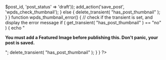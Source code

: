 <?php

add_action('save_post', 'wpds_check_thumbnail');
add_action('admin_notices', 'wpds_thumbnail_error');

function wpds_check_thumbnail( $post_id ) {
  // change to any custom post type 
  if( get_post_type($post_id) != 'post' )
      return;

  if ( ! has_post_thumbnail( $post_id ) ) {
    // set a transient to show the users an admin message
    set_transient( "has_post_thumbnail", "no" );
    // unhook this function so it doesn't loop infinitely
    remove_action('save_post', 'wpds_check_thumbnail');
    // update the post set it to draft
    wp_update_post(array('ID' => $post_id, 'post_status' => 'draft'));

    add_action('save_post', 'wpds_check_thumbnail');
  } else {
    delete_transient( "has_post_thumbnail" );
  }
}

function wpds_thumbnail_error() {
  // check if the transient is set, and display the error message
  if ( get_transient( "has_post_thumbnail" ) == "no" ) {
    echo "<div id='message' class='error'><p><strong>You must add a Featured Image before publishing this. Don't panic, your post is saved.</strong></p></div>";
    delete_transient( "has_post_thumbnail" );
  }
}

?>